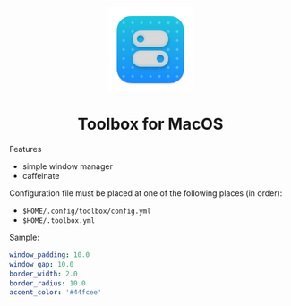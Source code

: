 <p align="center">
   <img width="150" height="150" src="./src-tauri/icons/Logo.png" alt="Logo">
</p>

<h1 align="center"><b>Toolbox for MacOS</b></h1>

Features

- simple window manager
- caffeinate

Configuration file must be placed at one of the following places (in order):

- `$HOME/.config/toolbox/config.yml`
- `$HOME/.toolbox.yml`

Sample:

```yml
window_padding: 10.0
window_gap: 10.0
border_width: 2.0
border_radius: 10.0
accent_color: '#44fcee'
```
